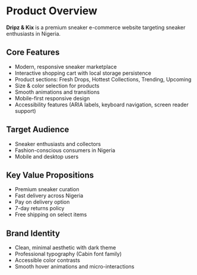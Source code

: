 # Product Overview

**Dripz & Kix** is a premium sneaker e-commerce website targeting sneaker enthusiasts in Nigeria.

## Core Features
- Modern, responsive sneaker marketplace
- Interactive shopping cart with local storage persistence
- Product sections: Fresh Drops, Hottest Collections, Trending, Upcoming
- Size & color selection for products
- Smooth animations and transitions
- Mobile-first responsive design
- Accessibility features (ARIA labels, keyboard navigation, screen reader support)

## Target Audience
- Sneaker enthusiasts and collectors
- Fashion-conscious consumers in Nigeria
- Mobile and desktop users

## Key Value Propositions
- Premium sneaker curation
- Fast delivery across Nigeria
- Pay on delivery option
- 7-day returns policy
- Free shipping on select items

## Brand Identity
- Clean, minimal aesthetic with dark theme
- Professional typography (Cabin font family)
- Accessible color contrasts
- Smooth hover animations and micro-interactions